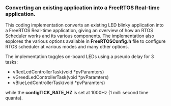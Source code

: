 ### Converting an existing application into a FreeRTOS Real-time application.</br>
This coding implementation converts an existing LED blinky application into a FreeRTOS Real-time application, giving an overview of how an RTOS Scheduler works and its various components. The implementation also explores the various options available in **FreeRTOSConfig.h** file to configure RTOS scheduler at various modes and many other options.</br>

The implementation toggles on-board LEDs using a pseudo delay for 3 tasks: 
- vRedLedControllerTask(void *pvParamters)
- vGreedLedControllerTask(void *pvParamters)
- vBlueLedControllerTask(void *pvParamters)</br>

while the **configTICK_RATE_HZ** is set at 1000Hz (1 milli second time quanta).
